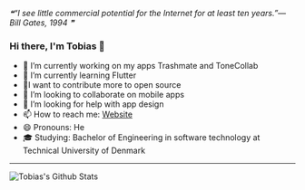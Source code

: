 <!--STARTS_HERE_QUOTE_README-->
<i>❝“I see little commercial potential for the Internet for at least ten years.”— Bill Gates, 1994   ❞</i>
<!--ENDS_HERE_QUOTE_README-->

### Hi there, I'm Tobias 👋

- 🔭 I’m currently working on my apps Trashmate and ToneCollab
- 🌱 I’m currently learning Flutter
- 🥅I want to contribute more to open source
- 👯 I’m looking to collaborate on mobile apps
- 🤔 I’m looking for help with app design
- 📫 How to reach me: [Website](http://www.tobiasmaneschijn.com/)
- 😄 Pronouns: He
- 🎓 Studying: Bachelor of Engineering in software technology at Technical University of Denmark  

---

<img align="left" alt="Tobias's Github Stats" src="https://github-readme-stats.vercel.app/api?username=tobiasmaneschijn&show_icons=true&hide_border=true&count_private=true" />
